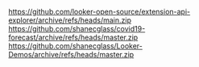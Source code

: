https://github.com/looker-open-source/extension-api-explorer/archive/refs/heads/main.zip
https://github.com/shanecglass/covid19-forecast/archive/refs/heads/master.zip
https://github.com/shanecglass/Looker-Demos/archive/refs/heads/master.zip
